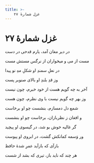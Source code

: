 ```yaml
---
title: >-
    غزل شمارهٔ ۲۷
---
```

# غزل شمارهٔ ۲۷

<div class="b" id="bn1"><div class="m1"><p>در دیر مغان آمد، یارم قدحی در دست</p></div>
<div class="m2"><p>مست از می و میخواران از نرگس مستش مست</p></div></div>
<div class="b" id="bn2"><div class="m1"><p>در نعلِ سمندِ او شکلِ مهِ نو پیدا</p></div>
<div class="m2"><p>وز قدِ بلندِ او بالای صنوبر پست</p></div></div>
<div class="b" id="bn3"><div class="m1"><p>آخر به چه گویم هست از خود خبرم، چون نیست</p></div>
<div class="m2"><p>وز بهر چه گویم نیست با وی نظرم، چون هست</p></div></div>
<div class="b" id="bn4"><div class="m1"><p>شمع دل دمسازم، بنشست چو او برخاست</p></div>
<div class="m2"><p>و افغان ز نظربازان، برخاست چو او بنشست</p></div></div>
<div class="b" id="bn5"><div class="m1"><p>گر غالیه خوش بو شد، در گیسوی او پیچید</p></div>
<div class="m2"><p>ور وَسمه کمانکش گشت، در ابروی او پیوست</p></div></div>
<div class="b" id="bn6"><div class="m1"><p>بازآی که بازآید عمرِ شدهٔ حافظ</p></div>
<div class="m2"><p>هر چند که ناید باز، تیری که بشد از شست</p></div></div>
